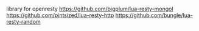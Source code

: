 library for openresty
https://github.com/bigplum/lua-resty-mongol
https://github.com/pintsized/lua-resty-http
https://github.com/bungle/lua-resty-random